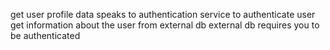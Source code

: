 get user profile data
speaks to authentication service to authenticate user
get information about the user from external db
external db requires you to be authenticated 